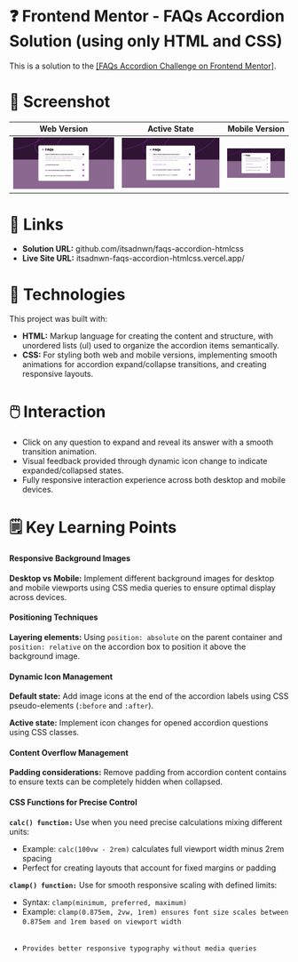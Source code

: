 # ❓ Frontend Mentor - FAQs Accordion Solution (using only HTML and CSS)
<p>This is a solution to the <a href="https://www.frontendmentor.io/challenges/faq-accordion-wyfFdeBwBz" target="_blank">[FAQs Accordion Challenge on Frontend Mentor]</a>.</p>

# 📸 Screenshot
<table>
  <thead>
    <th>Web Version</th>
    <th>Active State</th>
    <th>Mobile Version</th>
  </thead>
  <tbody>
    <tr>
      <td><img width="550" src="resources/images/web-version.png" /></td>
      <td><img width="550" src="resources/images/active-state.png" /></td>
      <td><img width="250" src="resources/images/active-state.png" /></td>
    </tr>
  </tbody>
</table>

# 🔗 Links
<ul>
  <li><strong>Solution URL:</strong> github.com/itsadnwn/faqs-accordion-htmlcss</li>
  <li><strong>Live Site URL:</strong> itsadnwn-faqs-accordion-htmlcss.vercel.app/</li>
</ul>

# 📂 Technologies
<p>This project was built with:</p>
<ul>
  <li><strong>HTML:</strong> Markup language for creating the content and structure, with unordered lists (ul) used to organize the accordion items semantically.</li>
  <li><strong>CSS:</strong> For styling both web and mobile versions, implementing smooth animations for accordion expand/collapse transitions, and creating responsive layouts.</li>
</ul>

# 🖱️ Interaction
<ul>
  <li>Click on any question to expand and reveal its answer with a smooth transition animation.</li>
  <li>Visual feedback provided through dynamic icon change to indicate expanded/collapsed states.</li>
  <li>Fully responsive interaction experience across both desktop and mobile devices.</li>
</ul>

# 🗒️ Key Learning Points
<div>
  <h4>Responsive Background Images</h4>
  <p><strong>Desktop vs Mobile:</strong> Implement different background images for desktop and mobile viewports using CSS media queries to ensure optimal display across devices.</p>
</div>

<div>
  <h4>Positioning Techniques</h4>
  <p><strong>Layering elements:</strong> Using <code>position: absolute</code> on the parent container and <code>position: relative</code> on the accordion box to position it above the background image.</p>
</div>

<div>
  <h4>Dynamic Icon Management</h4>
  <p><strong>Default state:</strong> Add image icons at the end of the accordion labels using CSS pseudo-elements (<code>:before</code> and <code>:after</code>).</p>
  <p><strong>Active state:</strong> Implement icon changes for opened accordion questions using CSS classes.
</div>

<div>
  <h4>Content Overflow Management</h4>
  <p><strong>Padding considerations:</strong> Remove padding from accordion content contains to ensure texts can be completely hidden when collapsed.</p>
</div>

<div>
  <h4>CSS Functions for Precise Control</h4>
  <p><strong><code>calc() function:</strong></code> Use when you need precise calculations mixing different units:</p>
  <ul>
    <li>Example: <code>calc(100vw - 2rem)</code> calculates full viewport width minus 2rem spacing</li>
    <li>Perfect for creating layouts that account for fixed margins or padding</li>
  </ul>

  <p><strong><code>clamp() function:</strong></code> Use for smooth responsive scaling with defined limits:</p>
  <ul>
    <li>Syntax: <code>clamp(minimum, preferred, maximum)</code></li>
    <li>Example: <code>clamp(0.875em, 2vw, 1rem)</ccode> ensures font size scales between 0.875em and 1rem based on viewport width</li>
    <li>Provides better responsive typography without media queries</li>
  </ul>
</div>